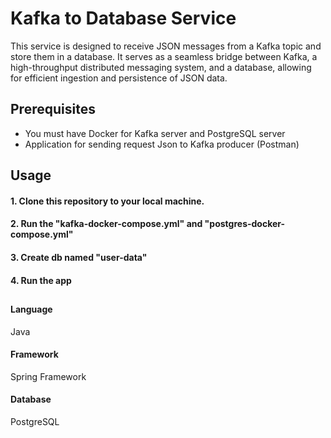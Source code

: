 
# Kafka to Database Service


 This service is designed to receive JSON messages from a Kafka topic and store them in a database. It serves as a seamless bridge between Kafka,
a high-throughput distributed messaging system, and a database, allowing for efficient ingestion and persistence of JSON data.


## Prerequisites

- You must have Docker for Kafka server and PostgreSQL server
- Application for sending request Json to Kafka producer (Postman) 
 


## Usage



####  1. Clone this repository to your local machine.


####  2. Run the "kafka-docker-compose.yml" and "postgres-docker-compose.yml"


####  3. Create db named "user-data"


####  4. Run the app



## 

#### Language

Java

#### Framework

Spring Framework

#### Database

PostgreSQL

## 

